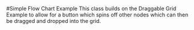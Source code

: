 #Simple Flow Chart Example
This class builds on the Draggable Grid Example to allow for a button which spins off other nodes which can then be dragged and dropped into the grid.
